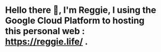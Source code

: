 # Hello there 👋, I'm Reggie, I using the Google Cloud Platform to hosting this personal web : https://reggie.life/ . 
